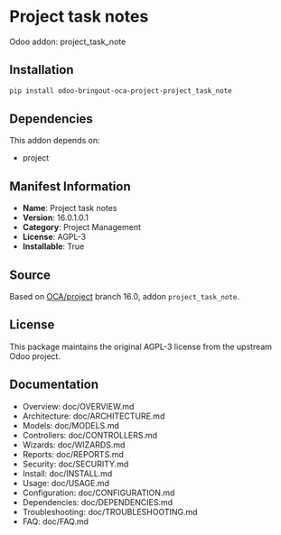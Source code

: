 # Project task notes

Odoo addon: project_task_note

## Installation

```bash
pip install odoo-bringout-oca-project-project_task_note
```

## Dependencies

This addon depends on:
- project

## Manifest Information

- **Name**: Project task notes
- **Version**: 16.0.1.0.1
- **Category**: Project Management
- **License**: AGPL-3
- **Installable**: True

## Source

Based on [OCA/project](https://github.com/OCA/project) branch 16.0, addon `project_task_note`.

## License

This package maintains the original AGPL-3 license from the upstream Odoo project.

## Documentation

- Overview: doc/OVERVIEW.md
- Architecture: doc/ARCHITECTURE.md
- Models: doc/MODELS.md
- Controllers: doc/CONTROLLERS.md
- Wizards: doc/WIZARDS.md
- Reports: doc/REPORTS.md
- Security: doc/SECURITY.md
- Install: doc/INSTALL.md
- Usage: doc/USAGE.md
- Configuration: doc/CONFIGURATION.md
- Dependencies: doc/DEPENDENCIES.md
- Troubleshooting: doc/TROUBLESHOOTING.md
- FAQ: doc/FAQ.md
